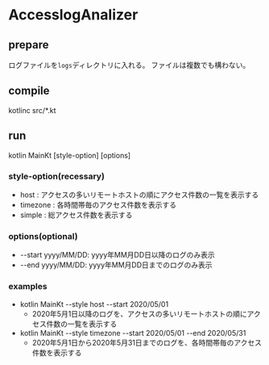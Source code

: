 # AccesslogAnalizer

## prepare

ログファイルを`logs`ディレクトリに入れる。
ファイルは複数でも構わない。

## compile

kotlinc src/*.kt

## run

kotlin MainKt [style-option] [options]

### style-option(recessary)

- host : アクセスの多いリモートホストの順にアクセス件数の一覧を表示する
- timezone : 各時間帯毎のアクセス件数を表示する
- simple : 総アクセス件数を表示する

### options(optional)

- --start yyyy/MM/DD: yyyy年MM月DD日以降のログのみ表示
- --end yyyy/MM/DD: yyyy年MM月DD日までのログのみ表示

### examples

- kotlin MainKt --style host --start 2020/05/01
  - 2020年5月1日以降のログを、アクセスの多いリモートホストの順にアクセス件数の一覧を表示する
- kotlin MainKt --style timezone --start 2020/05/01 --end 2020/05/31
  - 2020年5月1日から2020年5月31日までのログを、各時間帯毎のアクセス件数を表示する
